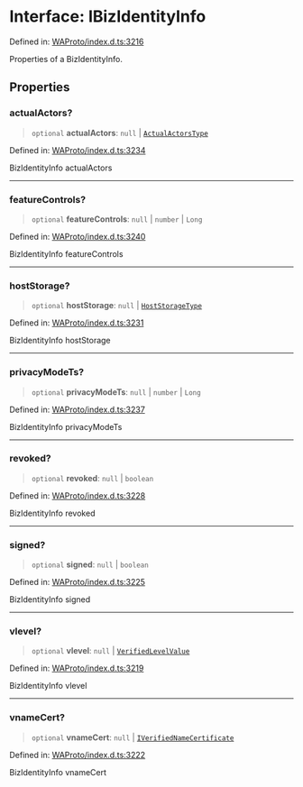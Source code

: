 # Interface: IBizIdentityInfo

Defined in: [WAProto/index.d.ts:3216](https://github.com/Fokusdotid/Baileys/blob/86ad0f8078178c8586062ad3364a59e068f4b3b2/WAProto/index.d.ts#L3216)

Properties of a BizIdentityInfo.

## Properties

### actualActors?

> `optional` **actualActors**: `null` \| [`ActualActorsType`](../namespaces/BizIdentityInfo/enumerations/ActualActorsType.md)

Defined in: [WAProto/index.d.ts:3234](https://github.com/Fokusdotid/Baileys/blob/86ad0f8078178c8586062ad3364a59e068f4b3b2/WAProto/index.d.ts#L3234)

BizIdentityInfo actualActors

***

### featureControls?

> `optional` **featureControls**: `null` \| `number` \| `Long`

Defined in: [WAProto/index.d.ts:3240](https://github.com/Fokusdotid/Baileys/blob/86ad0f8078178c8586062ad3364a59e068f4b3b2/WAProto/index.d.ts#L3240)

BizIdentityInfo featureControls

***

### hostStorage?

> `optional` **hostStorage**: `null` \| [`HostStorageType`](../namespaces/BizIdentityInfo/enumerations/HostStorageType.md)

Defined in: [WAProto/index.d.ts:3231](https://github.com/Fokusdotid/Baileys/blob/86ad0f8078178c8586062ad3364a59e068f4b3b2/WAProto/index.d.ts#L3231)

BizIdentityInfo hostStorage

***

### privacyModeTs?

> `optional` **privacyModeTs**: `null` \| `number` \| `Long`

Defined in: [WAProto/index.d.ts:3237](https://github.com/Fokusdotid/Baileys/blob/86ad0f8078178c8586062ad3364a59e068f4b3b2/WAProto/index.d.ts#L3237)

BizIdentityInfo privacyModeTs

***

### revoked?

> `optional` **revoked**: `null` \| `boolean`

Defined in: [WAProto/index.d.ts:3228](https://github.com/Fokusdotid/Baileys/blob/86ad0f8078178c8586062ad3364a59e068f4b3b2/WAProto/index.d.ts#L3228)

BizIdentityInfo revoked

***

### signed?

> `optional` **signed**: `null` \| `boolean`

Defined in: [WAProto/index.d.ts:3225](https://github.com/Fokusdotid/Baileys/blob/86ad0f8078178c8586062ad3364a59e068f4b3b2/WAProto/index.d.ts#L3225)

BizIdentityInfo signed

***

### vlevel?

> `optional` **vlevel**: `null` \| [`VerifiedLevelValue`](../namespaces/BizIdentityInfo/enumerations/VerifiedLevelValue.md)

Defined in: [WAProto/index.d.ts:3219](https://github.com/Fokusdotid/Baileys/blob/86ad0f8078178c8586062ad3364a59e068f4b3b2/WAProto/index.d.ts#L3219)

BizIdentityInfo vlevel

***

### vnameCert?

> `optional` **vnameCert**: `null` \| [`IVerifiedNameCertificate`](IVerifiedNameCertificate.md)

Defined in: [WAProto/index.d.ts:3222](https://github.com/Fokusdotid/Baileys/blob/86ad0f8078178c8586062ad3364a59e068f4b3b2/WAProto/index.d.ts#L3222)

BizIdentityInfo vnameCert
